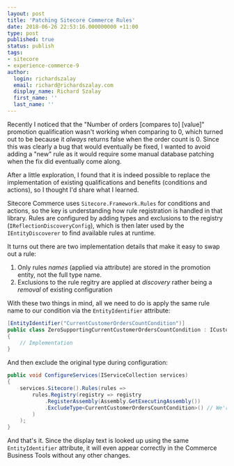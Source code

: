 ```yaml
---
layout: post
title: 'Patching Sitecore Commerce Rules'
date: 2018-06-26 22:53:16.000000000 +11:00
type: post
published: true
status: publish
tags:
- sitecore
- experience-commerce-9
author:
  login: richardszalay
  email: richard@richardszalay.com
  display_name: Richard Szalay
  first_name: ''
  last_name: ''
---
```


Recently I noticed that the "Number of orders [compares to] [value]" promotion qualification wasn't working when comparing to 0, which turned out to be because it _always_ returns false when the order count is 0. Since this was clearly a bug that would eventually be fixed, I wanted to avoid adding a "new" rule as it would require some manual database patching when the fix did eventually come along.

After a little exploration, I found that it is indeed possible to replace the implementation of existing qualifications and benefits (conditions and actions), so I thought I'd share what I learned.

Sitecore Commerce uses `Sitecore.Framework.Rules` for conditions and actions, so the key is understanding how rule registration is handled in that library. Rules are configured by adding types and exclusions to the registry (`IReflectionDiscoveryConfig`), which is then later used by the `IEntityDiscoverer` to find available rules at runtime.

It turns out there are two implementation details that make it easy to swap out a rule:

1. Only rules _names_ (applied via attribute) are stored in the promotion entity, not the full type name.
2. Exclusions to the rule regitry are applied at _discovery_ rather being a _removal_ of existing configuration

With these two things in mind, all we need to do is apply the same rule name to our condition via the `EntityIdentifier` attribute:

```csharp
[EntityIdentifier("CurrentCustomerOrdersCountCondition")]
public class ZeroSupportingCurrentCustomerOrdersCountCondition : ICustomerCondition, ICondition, IMappableRuleEntity
{
    // Implementation
}
```

And then exclude the original type during configuration:

```csharp
public void ConfigureServices(IServiceCollection services)
{
    services.Sitecore().Rules(rules =>
        rules.Registry(registry => registry
            .RegisterAssembly(Assembly.GetExecutingAssembly())
            .ExcludeType<CurrentCustomerOrdersCountCondition>() // We're replacing this rule
        )
    );
}
```

And that's it. Since the display text is looked up using the same `EntityIdentifier` attribute, it will even appear correctly in the Commerce Business Tools without any other changes.
